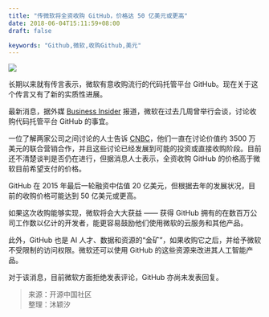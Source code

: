 ```yaml
---
title: "传微软将全资收购 GitHub，价格达 50 亿美元或更高"
date: 2018-06-04T15:11:59+08:00
draft: false

keywords: "Github,微软,收购Github,美元"
---
```


![](https://static.oschina.net/uploads/space/2018/0602/062729_SIqD_2720166.jpg)

长期以来就有传言表示，微软有意收购流行的代码托管平台 GitHub。现在关于这个传言又有了新的实质性进展。
<!--more-->

最新消息，据外媒 [Business Insider](http://www.businessinsider.com/2-billion-startup-github-could-be-for-sale-microsoft-2018-5) 报道，微软在过去几周曾举行会谈，讨论收购代码托管平台 GitHub 的事宜。

一位了解两家公司之间讨论的人士告诉 [CNBC](https://www.cnbc.com/2018/06/01/microsoft--github-acquisition-talks-resume.html)，他们一直在讨论价值约 3500 万美元的联合营销合作，并且这些讨论已经发展到可能的投资或直接收购阶段。目前还不清楚谈判是否仍在进行，但据消息人士表示，全资收购 GitHub 的价格高于微软目前希望支付的价格。

GitHub 在 2015 年最后一轮融资中估值 20 亿美元，但根据去年的发展状况，目前的收购价格可能达到 50 亿美元或更高。

如果这次收购能够实现，微软将会大大获益 —— 获得 GitHub 拥有的在数百万公司工作数以亿计的开发者，能更容易鼓励他们使用微软的云服务和其他产品。

此外，GitHub 也是 AI 人才、数据和资源的“金矿”，如果收购它之后，并给予微软不受限制的访问权限。微软还可以使用 GitHub 的这些资源来改进其人工智能产品。

对于该消息，目前微软方面拒绝发表评论，GitHub 亦尚未发表回复。

> 来源：开源中国社区  
> 整理：沐颖汐
